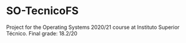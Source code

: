 # SO-TecnicoFS
Project for the Operating Systems 2020/21 course at Instituto Superior Técnico.
Final grade: 18.2/20
